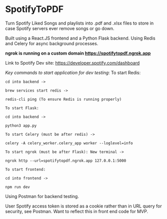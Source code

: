 # SpotifyToPDF
Turn Spotify Liked Songs and playlists into .pdf and .xlsx files to store in case Spotify servers ever remove songs or go down.

Built using a React.JS frontend and a Python Flask backend. Using Redis and Celery for async background processes.

**ngrok is running on a custom domain https://spotifytopdf.ngrok.app**

Link to Spotify Dev site: https://developer.spotify.com/dashboard

*Key commands to start application for dev testing*:
    To start Redis:

    cd into backend ->

    brew services start redis ->

    redis-cli ping (To ensure Redis is running properly)
    
    To start Flask: 
    
    cd into backend -> 
    
    python3 app.py

    To start Celery (must be after redis) ->

    celery -A celery_worker.celery_app worker --loglevel=info

    To start ngrok (must be after Flask): New terminal -> 
    
    ngrok http --url=spotifytopdf.ngrok.app 127.0.0.1:5000

    To start frontend:

    cd into frontend ->

    npm run dev

Using Postman for backend testing.

User Spotify access token is stored as a cookie rather than in URL query for security, see Postman. Want to reflect this in front end code for MVP.
